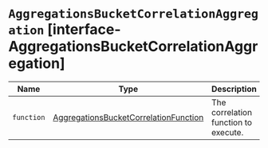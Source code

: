# `AggregationsBucketCorrelationAggregation` [interface-AggregationsBucketCorrelationAggregation]

| Name | Type | Description |
| - | - | - |
| `function` | [AggregationsBucketCorrelationFunction](./AggregationsBucketCorrelationFunction.md) | The correlation function to execute. |
